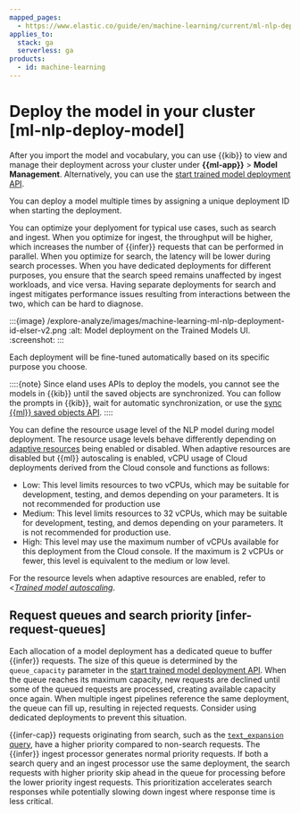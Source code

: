 ```yaml
---
mapped_pages:
  - https://www.elastic.co/guide/en/machine-learning/current/ml-nlp-deploy-model.html
applies_to:
  stack: ga
  serverless: ga
products:
  - id: machine-learning
---
```


# Deploy the model in your cluster [ml-nlp-deploy-model]

After you import the model and vocabulary, you can use {{kib}} to view and manage their deployment across your cluster under **{{ml-app}}** > **Model Management**. Alternatively, you can use the [start trained model deployment API](https://www.elastic.co/docs/api/doc/elasticsearch/operation/operation-ml-start-trained-model-deployment).

You can deploy a model multiple times by assigning a unique deployment ID when starting the deployment.

You can optimize your deplyoment for typical use cases, such as search and ingest. When you optimize for ingest, the throughput will be higher, which increases the number of {{infer}} requests that can be performed in parallel. When you optimize for search, the latency will be lower during search processes. When you have dedicated deployments for different purposes, you ensure that the search speed remains unaffected by ingest workloads, and vice versa. Having separate deployments for search and ingest mitigates performance issues resulting from interactions between the two, which can be hard to diagnose.

:::{image} /explore-analyze/images/machine-learning-ml-nlp-deployment-id-elser-v2.png
:alt: Model deployment on the Trained Models UI.
:screenshot:
:::

Each deployment will be fine-tuned automatically based on its specific purpose you choose.

::::{note}
Since eland uses APIs to deploy the models, you cannot see the models in {{kib}} until the saved objects are synchronized. You can follow the prompts in {{kib}}, wait for automatic synchronization, or use the [sync {{ml}} saved objects API](https://www.elastic.co/docs/api/doc/kibana/v8/group/endpoint-ml).
::::

You can define the resource usage level of the NLP model during model deployment. The resource usage levels behave differently depending on [adaptive resources](../../../deploy-manage/autoscaling/trained-model-autoscaling.md#enabling-autoscaling-through-apis-adaptive-allocations) being enabled or disabled. When adaptive resources are disabled but {{ml}} autoscaling is enabled, vCPU usage of Cloud deployments derived from the Cloud console and functions as follows:

* Low: This level limits resources to two vCPUs, which may be suitable for development, testing, and demos depending on your parameters. It is not recommended for production use
* Medium: This level limits resources to 32 vCPUs, which may be suitable for development, testing, and demos depending on your parameters. It is not recommended for production use.
* High: This level may use the maximum number of vCPUs available for this deployment from the Cloud console. If the maximum is 2 vCPUs or fewer, this level is equivalent to the medium or low level.

For the resource levels when adaptive resources are enabled, refer to <[*Trained model autoscaling*](../../../deploy-manage/autoscaling/trained-model-autoscaling.md).

## Request queues and search priority [infer-request-queues]

Each allocation of a model deployment has a dedicated queue to buffer {{infer}} requests. The size of this queue is determined by the `queue_capacity` parameter in the [start trained model deployment API](https://www.elastic.co/docs/api/doc/elasticsearch/operation/operation-ml-start-trained-model-deployment). When the queue reaches its maximum capacity, new requests are declined until some of the queued requests are processed, creating available capacity once again. When multiple ingest pipelines reference the same deployment, the queue can fill up, resulting in rejected requests. Consider using dedicated deployments to prevent this situation.

{{infer-cap}} requests originating from search, such as the [`text_expansion` query](elasticsearch://reference/query-languages/query-dsl/query-dsl-text-expansion-query.md), have a higher priority compared to non-search requests. The {{infer}} ingest processor generates normal priority requests. If both a search query and an ingest processor use the same deployment, the search requests with higher priority skip ahead in the queue for processing before the lower priority ingest requests. This prioritization accelerates search responses while potentially slowing down ingest where response time is less critical.
